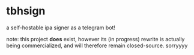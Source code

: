 # tbhsign
a self-hostable ipa signer as a telegram bot!

note: this project **does** exist, however its (in progress) rewrite is actually being commercialized, and will therefore remain closed-source. sorryyyy
